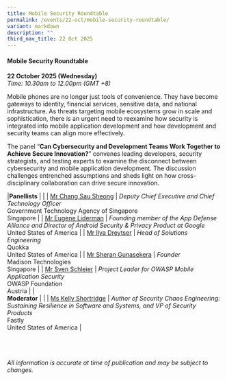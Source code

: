 ```yaml
---
title: Mobile Security Roundtable
permalink: /events/22-oct/mobile-security-roundtable/
variant: markdown
description: ""
third_nav_title: 22 Oct 2025
---
```

#### **Mobile Security Roundtable**

**22 October 2025 (Wednesday)**  
*Time: 10.30am to 12.00pm (GMT +8)*

Mobile phones are no longer just tools of convenience. They have become gateways to identity, financial services, sensitive data, and national infrastructure. As threats targeting mobile ecosystems grow in scale and sophistication, there is an urgent need to reexamine how security is integrated into mobile application development and how development and security teams can align more effectively.

The panel “**Can Cybersecurity and Development Teams Work Together to Achieve Secure Innovation?**” convenes leading developers, security strategists, and testing experts to examine the disconnect between cybersecurity and mobile application development. The discussion challenges entrenched assumptions and sheds light on how cross-disciplinary collaboration can drive secure innovation.

|**Panellists**          |                                                              |
| [Mr Chang Sau Sheong](/speakers/mr-chang-sau-sheong/)  | *Deputy Chief Executive and Chief Technology Officer* <br>Government Technology Agency of Singapore<br>Singapore      |
| [Mr Eugene Liderman](/speakers/mr-eugene-liderman/)  | *Founding member of the App Defense Alliance and Director of Android Security &amp; Privacy Product at Google* <br>United States of America      |
| [Mr Ilya Dreytser](/speakers/mr-ilya-dreytser/)  | *Head of Solutions Engineering* <br>Quokka<br>United States of America      |
| [Mr Sheran Gunasekera](/speakers/mr-sheran-gunasekera/)  | *Founder* <br>Madison Technologies<br>Singapore      |
| [Mr Sven Schleier](/speakers/mr-sven-schleier/)  | *Project Leader for OWASP Mobile Application Security* <br>OWASP Foundation<br>Austria      |
|<br>**Moderator**          |                                                              |
| [Ms Kelly Shortridge](/speakers/ms-kelly-shortridge/)  | *Author of Security Chaos Engineering: Sustaining Resilience in Software and Systems, and VP of Security Products* <br>Fastly<br>United States of America      |

<br><br><br>
*All information is accurate at time of publication and may be subject to changes.*